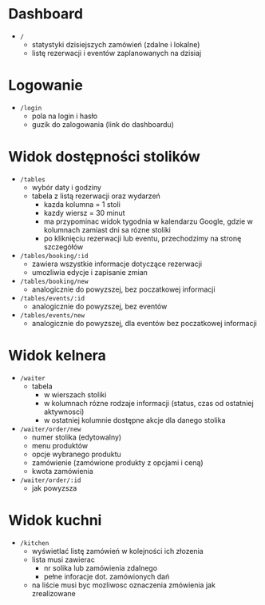 # Dashboard

- `/`
  - statystyki dzisiejszych zamówień (zdalne i lokalne)
  - listę rezerwacji i eventów zaplanowanych na dzisiaj

# Logowanie

- `/login`
  - pola na login i hasło
  - guzik do zalogowania (link do dashboardu)

# Widok dostępności stolików

- `/tables`
  - wybór daty i godziny
  - tabela z listą rezerwacji oraz wydarzeń
    - kazda kolumna = 1 stoli
    - kazdy wiersz = 30 minut
    - ma przypominac widok tygodnia w kalendarzu Google, gdzie w kolumnach zamiast dni sa rózne stoliki
    - po kliknięciu rezerwacji lub eventu, przechodzimy na stronę szczegółów
- `/tables/booking/:id`
  - zawiera wszystkie informacje dotyczące rezerwacji
  - umozliwia edycje i zapisanie zmian
- `/tables/booking/new`
  - analogicznie do powyzszej, bez poczatkowej informacji
- `/tables/events/:id`
  - analogicznie do powyzszej, bez eventów
- `/tables/events/new`
  - analogicznie do powyzszej, dla eventów bez poczatkowej informacji

# Widok kelnera

- `/waiter`
  - tabela
    - w wierszach stoliki
    - w kolumnach rózne rodzaje informacji (status, czas od ostatniej aktywnosci)
    - w ostatniej kolumnie dostępne akcje dla danego stolika
- `/waiter/order/new`
  - numer stolika (edytowalny)
  - menu produktów
  - opcje wybranego produktu
  - zamówienie (zamówione produkty z opcjami i ceną)
  - kwota zamówienia
- `/waiter/order/:id`
  - jak powyzsza

# Widok kuchni

- `/kitchen`
  - wyświetlać listę zamówień w kolejności ich złozenia
  - lista musi zawierac
    - nr solika lub zamówienia zdalnego
    - pełne inforacje dot. zamówionych dań
  - na liście musi byc mozliwosc oznaczenia zmówienia jak zrealizowane
